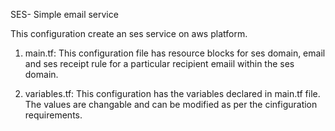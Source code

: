 SES- Simple email service

This configuration create an ses service on aws platform.

1. main.tf: This configuration file has resource blocks for ses domain, email and ses receipt rule for a particular recipient emaiil within the ses domain.

2. variables.tf: This configuration has the variables declared in main.tf file. The values are changable and can be modified as per the cinfiguration requirements.